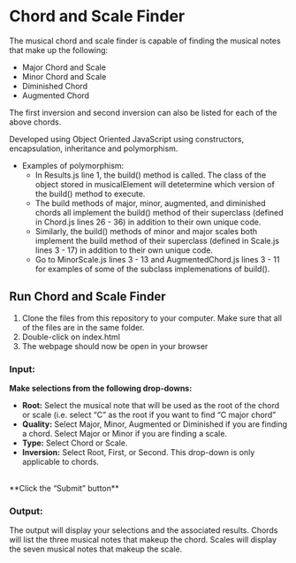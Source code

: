 # Chord and Scale Finder

The musical chord and scale finder is capable of finding the musical notes that make up the following:
 
- Major Chord and Scale  
- Minor Chord and Scale  
- Diminished Chord 
- Augmented Chord  

The first inversion and second inversion can also be listed for each of the above chords.  

Developed using Object Oriented JavaScript using constructors, encapsulation, inheritance and polymorphism.

- Examples of polymorphism:
	- In Results.js line 1, the build() method is called. The class of the object stored in musicalElement will detetermine which version of the build() method to execute.
	- The build methods of major, minor, augmented, and diminished chords all implement the build() method of their superclass (defined in Chord.js lines 26 - 36) in addition to their own unique code.
	- Similarly, the build() methods of minor and major scales both implement the build method of their superclass (defined in Scale.js lines 3 - 17) in addition to their own unique code.
	- Go to MinorScale.js lines 3 - 13 and AugmentedChord.js lines 3 - 11 for examples of some of the subclass implemenations of build().

## Run Chord and Scale Finder
1.	Clone the files from this repository to your computer. Make sure that all of the files are in the same folder.
2.	Double-click on index.html
3.	The webpage should now be open in your browser  

### Input:
**Make selections from the following drop-downs:**
- **Root:**		Select the musical note that will be used as the root of the chord or scale (i.e. select “C” as the root if you want to find “C major chord”
- **Quality:**	Select Major, Minor, Augmented or Diminished if you are finding a chord.
		Select Major or Minor if you are finding a scale.
- **Type:**		Select Chord or Scale.
- **Inversion:**	Select Root, First, or Second.  This drop-down is only applicable to chords.  
<br>
**Click the “Submit” button**

### Output:

The output will display your selections and the associated results.  Chords will list the three musical notes that makeup the chord.  Scales will display the seven musical notes that makeup the scale.